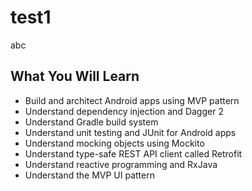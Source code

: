 # test1
abc

<H2>What You Will Learn</H2>
<DIV class=book-info-will-learn-text>
<UL>
<LI>Build and architect Android apps using MVP pattern 
<LI>Understand dependency injection and Dagger 2 
<LI>Understand Gradle build system 
<LI>Understand unit testing and JUnit for Android apps 
<LI>Understand mocking objects using Mockito 
<LI>Understand type-safe REST API client called Retrofit 
<LI>Understand reactive programming and RxJava 
<LI>Understand the MVP UI pattern </LI></UL></DIV>
